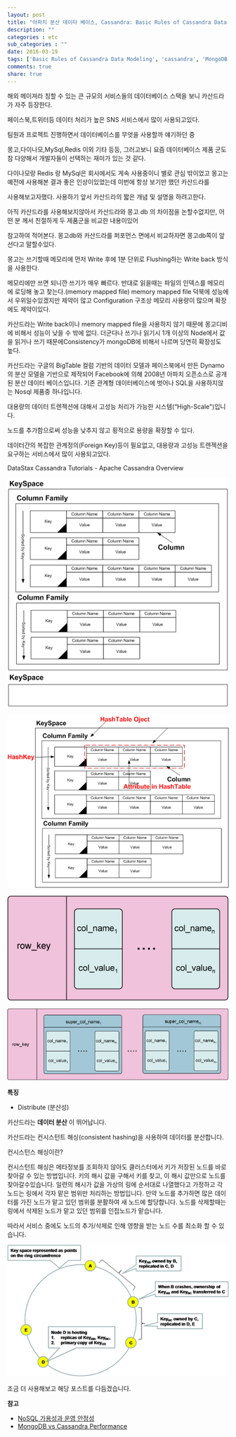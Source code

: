 ```yaml
---
layout: post
title: "아파치 분산 데이타 베이스, Cassandra: Basic Rules of Cassandra Data Modeling"
description: ""
categories : etc
sub_categories : ""
date: 2016-03-19
tags: ['Basic Rules of Cassandra Data Modeling', 'cassandra', 'MongoDB vs Cassandra Performance']
comments: true
share: true
---
```


해외 메이져라 칭할 수 있는 큰 규모의 서비스들의 데이터베이스 스택을 보니 카산드라가 자주 등장한다.

페이스북,트위터등 데이터 처리가 높은 SNS 서비스에서 많이 사용되고있다.

  

팀원과 프로젝트 진행하면서 데이터베이스를 무엇을 사용할까 얘기하던 중

몽고,다이나모,MySql,Redis 이외 기타 등등, 그러고보니 요즘 데이터베이스 제품 군도 참 다양해서 개발자들이 선택하는 재미가 있는 것
같다.

다이나모랑 Redis 랑 MySql은 회사에서도 게속 사용중이니 별로 관심 밖이었고 몽고는 예전에 사용해본 결과 좋은 인상이있었는데 이번에
항상 보기만 했던 카산드라를

사용해보고자했다. 사용하기 앞서 카산드라의 짧은 개념 및 설명을 하려고한다.

  

아직 카산드라를 사용해보지않아서 카산드라와 몽고 db 의 차이점을 논할수없지만, 어떤 분 께서 친절하게 두 제품군을 비교한 내용이있어

참고하여 적어본다. 몽고db와 카산드라를 퍼포먼스 면에서 비교하자면 몽고db쪽이 앞선다고 말할수있다.

몽고는 쓰기할때 메모리에 먼저 Write 후에 1분 단위로 Flushing하는 Write back 방식을 사용한다.

메모리에만 쓰면 되니깐 쓰기가 매우 빠르다. 반대로 읽을때는 파일의 인덱스를 메모리에 로딩해 놓고 찾는다.(memory mapped
file) memory mapped file 덕북에 성능에서 우위일수있겠지만 제약이 많고 Configuration 구조상 메모리 사용량이
많으며 확장에도 제약이있다.

  

카산드라는 Write back이나 memory mapped file을 사용하지 않기 때문에 몽고디비에 비해서 성능이 낮을 수 밖에 없다.
더군다나 쓰기나 읽기시 1개 이상의 Node에서 값을 읽거나 쓰기 때문에Consistency가 mongoDB에 비해서 나르며 당연히 확장성도
높다.

  

카산드라는 구글의 BigTable 컬럼 기반의 데이터 모델과 페이스북에서 만든 Dynamo의 분산 모델을 기반으로 제작되어 Facebook에
의해 2008년 아파치 오픈소스로 공개된 분산 데이터 베이스입니다. 기존 관계형 데이터베이스에 벗어나 SQL을 사용하지않는 Nosql 제품중
하나입니다.

대용량의 데이터 트렌젝션에 대해서 고성능 처리가 가능한 시스템(“High-Scale")입니다.

노드를 추가함으로써 성능을 낮추지 않고 횡적으로 용량을 확장할 수 있다.

  

데이터간의 복잡한 관계정의(Foreign Key)등이 필요없고, 대용량과 고성능 트렌젝션을 요구하는 서비스에서 많이 사용되고있다.

  

  

DataStax Cassandra Tutorials - Apache Cassandra Overview  

  

  

  

![](/assets/images/posts/534/2713A74656ED43D60B67F0.GIF)

  

  

![](/assets/images/posts/534/273F724C56ED49570E7DBF.PNG)

  

  

![](/assets/images/posts/534/230F654F56ED45D01A78F9.PNG)

  

![](/assets/images/posts/534/25138C4F56ED45D11635BB.PNG)

  

  

**특징**

  * Distribute (분산성)

카산드라는 **데이터 분산** 이 뛰어납니다.

카산드라는 컨시스턴트 해싱(consistent hashing)을 사용하여 데이터를 분산합니다.

  

컨시스턴스 해싱이란?

컨시스턴트 해싱은 메타정보를 조회하지 않아도 클러스터에서 키가 저장된 노드를 바로 찾아갈 수 있는 방법입니다. 키의 해시 값을 구해서 키를
찾고, 이 해시 값만으로 노드를 찾아갈수있습니다. 일련의 해시가 값을 가상의 링에 순서대로 나열했다고 가정하고 각 노드는 링에서 각자 맡은
범위만 처리하는 방법입니다. 만약 노드를 추가하면 많은 데이터를 가진 노드가 맡고 있던 범위를 분활하여 새 노드에 할당합니다. 노드를
삭제할때는 링에서 삭제된 노드가 맡고 있던 범위를 인접노드가 맡습니다.

따라서 서비스 중에도 노드의 추가/삭제로 인해 영향을 받는 노드 수를 최소화 할 수 있습니다.

  

  

![](/assets/images/posts/534/217A3D4956ED47AE022A0D.PNG)

  

  

조금 더 사용해보고 해당 포스트를 다듬겠습니다.

  

  

**참고**

  * [NoSQL 가용성과 운영 안정성](http://d2.naver.com/helloworld/1039)
  * [MongoDB vs Cassandra Performance](http://bcho.tistory.com/624)

  

